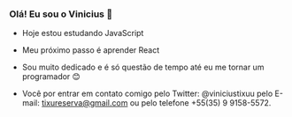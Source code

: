 ### Olá! Eu sou o Vinicius 👋

- Hoje estou estudando JavaScript

- Meu próximo passo é aprender React

- Sou muito dedicado e é só questão de tempo até eu me tornar um programador 😊

- Você por entrar em contato comigo pelo Twitter: @viniciustixuu pelo E-mail: tixureserva@gmail.com ou pelo telefone +55(35) 9 9158-5572.

<!--
**viniciustixu/viniciustixu** is a ✨ _special_ ✨ repository because its `README.md` (this file) appears on your GitHub profile.

Here are some ideas to get you started:

- 🔭 I’m currently working on ...
- 🌱 I’m currently learning ...
- 👯 I’m looking to collaborate on ...
- 🤔 I’m looking for help with ...
- 💬 Ask me about ...
- 📫 How to reach me: ...
- 😄 Pronouns: ...
- ⚡ Fun fact: ...
-->
